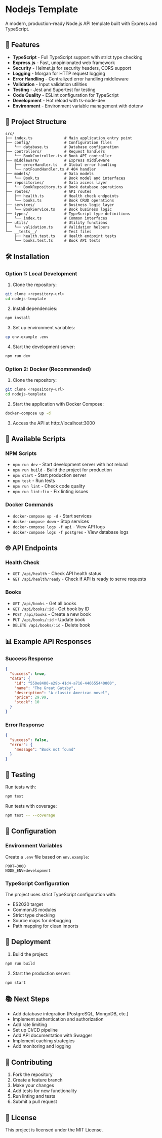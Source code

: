 # Nodejs Template

A modern, production-ready Node.js API template built with Express and TypeScript.

## 🚀 Features

- **TypeScript** - Full TypeScript support with strict type checking
- **Express.js** - Fast, unopinionated web framework
- **Security** - Helmet.js for security headers, CORS support
- **Logging** - Morgan for HTTP request logging
- **Error Handling** - Centralized error handling middleware
- **Validation** - Input validation utilities
- **Testing** - Jest and Supertest for testing
- **Code Quality** - ESLint configuration for TypeScript
- **Development** - Hot reload with ts-node-dev
- **Environment** - Environment variable management with dotenv

## 📁 Project Structure

```
src/
├── index.ts              # Main application entry point
├── config/               # Configuration files
│   └── database.ts       # Database configuration
├── controllers/          # Request handlers
│   └── BookController.ts # Book API controller
├── middleware/           # Express middleware
│   ├── errorHandler.ts   # Global error handling
│   └── notFoundHandler.ts # 404 handler
├── models/               # Data models
│   └── Book.ts           # Book model and interfaces
├── repositories/         # Data access layer
│   └── BookRepository.ts # Book database operations
├── routes/               # API routes
│   ├── health.ts         # Health check endpoints
│   └── books.ts          # Book CRUD operations
├── services/             # Business logic layer
│   └── BookService.ts    # Book business logic
├── types/                # TypeScript type definitions
│   └── index.ts          # Common interfaces
├── utils/                # Utility functions
│   └── validation.ts     # Validation helpers
└── __tests__/            # Test files
    ├── health.test.ts    # Health endpoint tests
    └── books.test.ts     # Book API tests
```

## 🛠️ Installation

### Option 1: Local Development

1. Clone the repository:
```bash
git clone <repository-url>
cd nodejs-template
```

2. Install dependencies:
```bash
npm install
```

3. Set up environment variables:
```bash
cp env.example .env
```

4. Start the development server:
```bash
npm run dev
```

### Option 2: Docker (Recommended)

1. Clone the repository:
```bash
git clone <repository-url>
cd nodejs-template
```

2. Start the application with Docker Compose:
```bash
docker-compose up -d
```

3. Access the API at http://localhost:3000

## 📝 Available Scripts

### NPM Scripts
- `npm run dev` - Start development server with hot reload
- `npm run build` - Build the project for production
- `npm start` - Start production server
- `npm test` - Run tests
- `npm run lint` - Check code quality
- `npm run lint:fix` - Fix linting issues

### Docker Commands
- `docker-compose up -d` - Start services
- `docker-compose down` - Stop services
- `docker-compose logs -f api` - View API logs
- `docker-compose logs -f postgres` - View database logs

## 🌐 API Endpoints

### Health Check
- `GET /api/health` - Check API health status
- `GET /api/health/ready` - Check if API is ready to serve requests

### Books
- `GET /api/books` - Get all books
- `GET /api/books/:id` - Get book by ID
- `POST /api/books` - Create a new book
- `PUT /api/books/:id` - Update book
- `DELETE /api/books/:id` - Delete book

## 📊 Example API Responses

### Success Response
```json
{
  "success": true,
  "data": {
    "id": "550e8400-e29b-41d4-a716-446655440000",
    "name": "The Great Gatsby",
    "description": "A classic American novel",
    "price": 29.99,
    "stock": 10
  }
}
```

### Error Response
```json
{
  "success": false,
  "error": {
    "message": "Book not found"
  }
}
```

## 🧪 Testing

Run tests with:
```bash
npm test
```

Run tests with coverage:
```bash
npm test -- --coverage
```

## 🔧 Configuration

### Environment Variables

Create a `.env` file based on `env.example`:

```env
PORT=3000
NODE_ENV=development
```

### TypeScript Configuration

The project uses strict TypeScript configuration with:
- ES2020 target
- CommonJS modules
- Strict type checking
- Source maps for debugging
- Path mapping for clean imports

## 🚀 Deployment

1. Build the project:
```bash
npm run build
```

2. Start the production server:
```bash
npm start
```

## 📚 Next Steps

- Add database integration (PostgreSQL, MongoDB, etc.)
- Implement authentication and authorization
- Add rate limiting
- Set up CI/CD pipeline
- Add API documentation with Swagger
- Implement caching strategies
- Add monitoring and logging

## 🤝 Contributing

1. Fork the repository
2. Create a feature branch
3. Make your changes
4. Add tests for new functionality
5. Run linting and tests
6. Submit a pull request

## 📄 License

This project is licensed under the MIT License.
